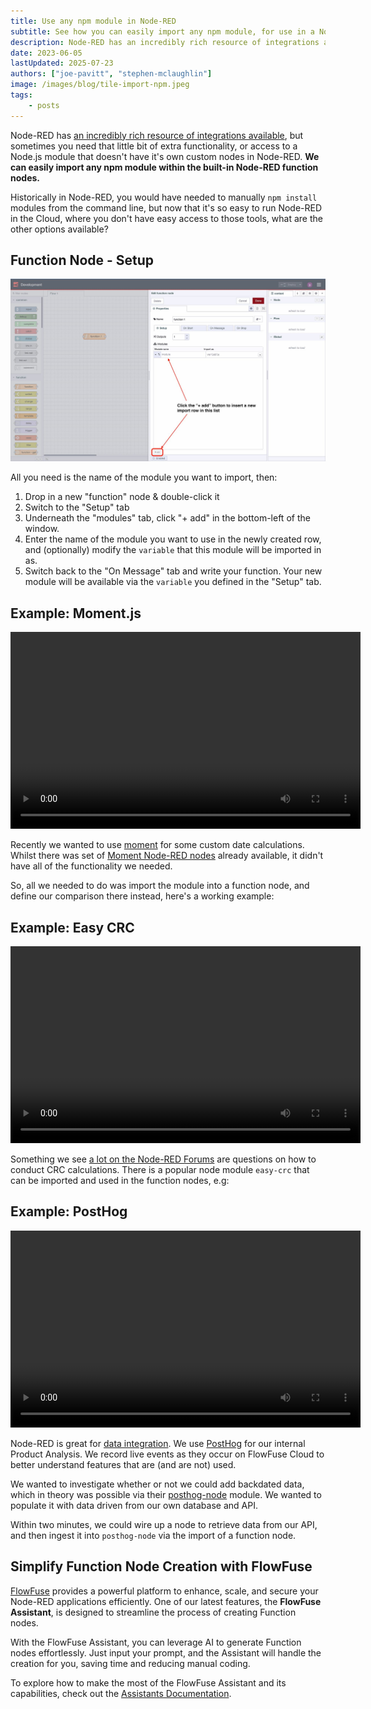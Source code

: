 ```yaml
---
title: Use any npm module in Node-RED
subtitle: See how you can easily import any npm module, for use in a Node-RED function node.
description: Node-RED has an incredibly rich resource of integrations available, but sometimes you need that little extra. This shows you how.
date: 2023-06-05
lastUpdated: 2025-07-23
authors: ["joe-pavitt", "stephen-mclaughlin"]
image: /images/blog/tile-import-npm.jpeg
tags:
    - posts
---
```


Node-RED has <a href="https://flows.nodered.org/search?type=node" target="_blank">an incredibly rich resource of integrations available</a>, but sometimes you need that little bit of extra functionality, or access to a Node.js module that doesn't have it's own custom nodes in Node-RED. **We can easily import any npm module within the built-in Node-RED function nodes.**

<!--more-->

Historically in Node-RED, you would have needed to manually `npm install` modules from the command line, but now that it's so easy to run Node-RED in the Cloud, where you don't have easy access to those tools, what are the other options available?

## Function Node - Setup

![Location of the "add" button in order to import an npm module intoa  function node](./images/npmimport-add.jpg "Location of the 'add' button in order to import an npm module intoa  function node")

All you need is the name of the module you want to import, then:

1. Drop in a new "function" node & double-click it
1. Switch to the "Setup" tab
1. Underneath the "modules" tab, click "+ add" in the bottom-left of the window.
1. Enter the name of the module you want to use in the newly created row, and (optionally) modify the `variable` that this module will be imported in as.
2. Switch back to the "On Message" tab and write your function. Your new module will be available via the `variable` you defined in the "Setup" tab.

## Example: Moment.js

<video width="560" height="315" controls>
  <source src="https://website-data.s3.eu-west-1.amazonaws.com/MomentJS+Demo.mp4" type="video/mp4">
</video>

Recently we wanted to use [moment](https://www.npmjs.com/package/moment) for some custom date calculations. Whilst there was set of [Moment Node-RED nodes](https://flows.nodered.org/node/node-red-contrib-moment) already available, it didn't have all of the functionality we needed.

So, all we needed to do was import the module into a function node, and define our comparison there instead, here's a working example:

## Example: Easy CRC

<video width="560" height="315" controls>
  <source src="https://website-data.s3.eu-west-1.amazonaws.com/Easy+CRC+Demo.mp4" type="video/mp4">
</video>

Something we see [a lot on the Node-RED Forums](https://discourse.nodered.org/search?q=crc%20order%3Alatest) are questions on how to conduct CRC calculations. There is a popular node module `easy-crc` that can be imported and used in the function nodes, e.g:

## Example: PostHog

<video width="560" height="315" controls>
  <source src="https://website-data.s3.eu-west-1.amazonaws.com/PostHog+Node+Demo.mp4" type="video/mp4">
</video>

Node-RED is great for [data integration](/solutions/data-integration/). We use <a href="https://posthog.com/" target="_blank">PostHog</a> for our internal Product Analysis. We record live events as they occur on FlowFuse Cloud to better understand features that are (and are not) used.

We wanted to investigate whether or not we could add backdated data, which in theory was possible via their <a href="https://posthog.com/docs/libraries/node" target="_blank">posthog-node</a> module. We wanted to populate it with data driven from our own database and API. 

Within two minutes, we could wire up a node to retrieve data from our API, and then ingest it into `posthog-node` via the import of a function node.

## Simplify Function Node Creation with FlowFuse

[FlowFuse](/) provides a powerful platform to enhance, scale, and secure your Node-RED applications efficiently. One of our latest features, the **FlowFuse Assistant**, is designed to streamline the process of creating Function nodes.

With the FlowFuse Assistant, you can leverage AI to generate Function nodes effortlessly. Just input your prompt, and the Assistant will handle the creation for you, saving time and reducing manual coding.

To explore how to make the most of the FlowFuse Assistant and its capabilities, check out the [Assistants Documentation](/docs/user/assistant/).